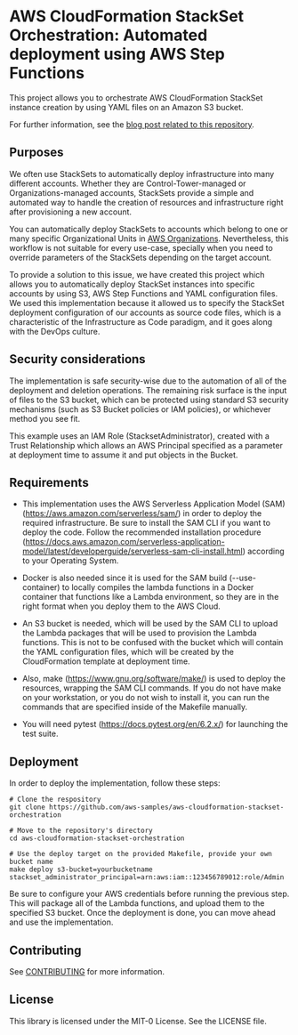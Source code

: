# AWS CloudFormation StackSet Orchestration: Automated deployment using AWS Step Functions

This project allows you to orchestrate AWS CloudFormation StackSet instance creation by using YAML files on an Amazon S3 bucket.

For further information, see the [blog post related to this repository](https://aws.amazon.com/blogs/mt/aws-cloudformation-stackset-orchestration-automated-deployment-using-aws-step-functions/).

## Purposes

We often use StackSets to automatically deploy infrastructure into many different accounts. Whether they
are Control-Tower-managed or Organizations-managed accounts, StackSets provide a simple and automated
way to handle the creation of resources and infrastructure right after provisioning a new account.

You can automatically deploy StackSets to accounts which belong to one or many specific Organizational Units
in [AWS Organizations](https://aws.amazcom/about-aws/whats-new/2020/02/aws-cloudformation-stacksets-introduces-automatic-deployments-across-accounts-and-regions-through-aws-organizations/).
Nevertheless, this workflow is not suitable for every use-case, specially when you need to override parameters of
the StackSets depending on the target account.

To provide a solution to this issue, we have created this project which allows you to automatically deploy StackSet
instances into specific accounts by using S3, AWS Step Functions and YAML configuration files. We used this implementation
because it allowed us to specify the StackSet deployment configuration of our accounts as source code files, which
is a characteristic of the Infrastructure as Code paradigm, and it goes along with the DevOps culture.

## Security considerations

The implementation is safe security-wise due to the automation of all of the deployment and deletion operations.
The remaining risk surface is the input of files to the S3 bucket, which can be protected using standard S3
security mechanisms (such as S3 Bucket policies or IAM policies), or whichever method you see fit.

This example uses an IAM Role (StacksetAdministrator), created with a Trust Relationship which allows an AWS Principal
specified as a parameter at deployment time to assume it and put objects in the Bucket.

## Requirements

- This implementation uses the AWS Serverless Application Model (SAM) (https://aws.amazon.com/serverless/sam/)  in order to deploy the required infrastructure. Be sure to install the SAM CLI if you want to deploy the code. Follow the recommended installation procedure (https://docs.aws.amazon.com/serverless-application-model/latest/developerguide/serverless-sam-cli-install.html) according to your Operating System.

- Docker is also needed since it is used for the SAM build (--use-container) to locally compiles the lambda functions in a Docker container that functions like a Lambda environment, so they are in the right format when you deploy them to the AWS Cloud.

- An S3 bucket is needed, which will be used by the SAM CLI to upload the Lambda packages that will be used to provision the Lambda functions. This is not to be confused with the bucket which will contain the YAML configuration files, which will be created by the CloudFormation template at deployment time.

- Also, make (https://www.gnu.org/software/make/) is used to deploy the resources, wrapping the SAM CLI commands. If you do not have make on your workstation, or you do not wish to install it, you can run the commands that are specified inside of the Makefile manually.

- You will need pytest (https://docs.pytest.org/en/6.2.x/) for launching the test suite.

## Deployment

In order to deploy the implementation, follow these steps:

```
# Clone the respository
git clone https://github.com/aws-samples/aws-cloudformation-stackset-orchestration

# Move to the repository's directory
cd aws-cloudformation-stackset-orchestration

# Use the deploy target on the provided Makefile, provide your own bucket name
make deploy s3-bucket=yourbucketname stackset_administrator_principal=arn:aws:iam::123456789012:role/Admin
```

Be sure to configure your AWS credentials before running the previous step. This
will package all of the Lambda functions, and upload them to the specified S3 bucket.
Once the deployment is done, you can move ahead and use the implementation.

## Contributing

See [CONTRIBUTING](CONTRIBUTING.md#security-issue-notifications) for more information.

## License

This library is licensed under the MIT-0 License. See the LICENSE file.

